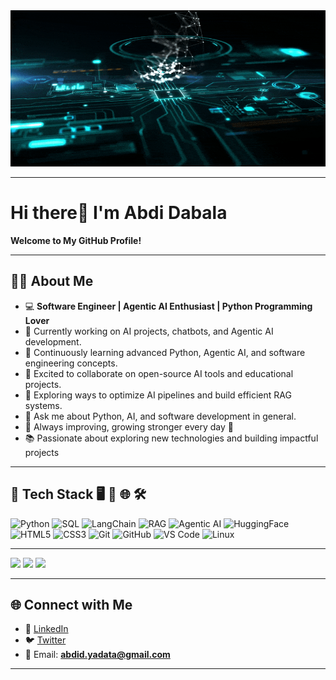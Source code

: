 <img src="assets/AI-Technology-Creation-Concept.gif" alt="AI-Technology-Creation-Concept" width="2000" height="250" />

---
# Hi there👋  I'm Abdi Dabala
**Welcome to My GitHub Profile!**

---
## 🙋‍♂️ About Me
- 💻 **Software Engineer | Agentic AI Enthusiast | Python Programming Lover**  
- 🔭 Currently working on AI projects, chatbots, and Agentic AI development.  
- 🌱 Continuously learning advanced Python, Agentic AI, and software engineering concepts.
- 👯 Excited to collaborate on open-source AI tools and educational projects.  
- 🤔 Exploring ways to optimize AI pipelines and build efficient RAG systems.  
- 💬 Ask me about Python, AI, and software development in general. 
- 💪 Always improving, growing stronger every day 🚀  
- 📚 Passionate about exploring new technologies and building impactful projects

---
## 🚀 Tech Stack 🖥️  🤖 🌐 🛠️

![Python](https://img.shields.io/badge/Python-3776AB?style=for-the-badge&logo=python&logoColor=white) ![SQL](https://img.shields.io/badge/SQL-003B57?style=for-the-badge&logo=postgresql&logoColor=white) ![LangChain](https://img.shields.io/badge/LangChain-1C3C3C?style=for-the-badge&logo=chainlink&logoColor=white) ![RAG](https://img.shields.io/badge/RAG%20(Retrieval%20Augmented%20Generation)-FF6F00?style=for-the-badge&logo=google&logoColor=white) ![Agentic AI](https://img.shields.io/badge/Agentic%20AI-000000?style=for-the-badge&logo=artstation&logoColor=white) ![HuggingFace](https://img.shields.io/badge/HuggingFace-FFD21E?style=for-the-badge&logo=huggingface&logoColor=black) ![HTML5](https://img.shields.io/badge/HTML5-E34F26?style=for-the-badge&logo=html5&logoColor=white) ![CSS3](https://img.shields.io/badge/CSS3-1572B6?style=for-the-badge&logo=css3&logoColor=white) ![Git](https://img.shields.io/badge/Git-F05032?style=for-the-badge&logo=git&logoColor=white) ![GitHub](https://img.shields.io/badge/GitHub-181717?style=for-the-badge&logo=github&logoColor=white) ![VS Code](https://img.shields.io/badge/VS%20Code-0078D4?style=for-the-badge&logo=visualstudiocode&logoColor=white) ![Linux](https://img.shields.io/badge/Linux-FCC624?style=for-the-badge&logo=linux&logoColor=black)
<!--

#### 🖥️ Programming Languages
![Python](https://img.shields.io/badge/Python-3776AB?style=for-the-badge&logo=python&logoColor=white) ![SQL](https://img.shields.io/badge/SQL-003B57?style=for-the-badge&logo=postgresql&logoColor=white) ![C++](https://img.shields.io/badge/C++-00599C?style=for-the-badge&logo=cplusplus&logoColor=white) ![Java](https://img.shields.io/badge/Java-007396?style=for-the-badge&logo=java&logoColor=white)


#### 🤖 AI & Frameworks
![LangChain](https://img.shields.io/badge/LangChain-1C3C3C?style=for-the-badge&logo=chainlink&logoColor=white) ![RAG](https://img.shields.io/badge/RAG%20(Retrieval%20Augmented%20Generation)-FF6F00?style=for-the-badge&logo=google&logoColor=white) ![Agentic AI](https://img.shields.io/badge/Agentic%20AI-000000?style=for-the-badge&logo=artstation&logoColor=white) ![HuggingFace](https://img.shields.io/badge/HuggingFace-FFD21E?style=for-the-badge&logo=huggingface&logoColor=black)

#### 🌐 Web Technologies
![HTML5](https://img.shields.io/badge/HTML5-E34F26?style=for-the-badge&logo=html5&logoColor=white) ![CSS3](https://img.shields.io/badge/CSS3-1572B6?style=for-the-badge&logo=css3&logoColor=white)


#### 🛠️ Tools & Platforms
![Git](https://img.shields.io/badge/Git-F05032?style=for-the-badge&logo=git&logoColor=white) ![GitHub](https://img.shields.io/badge/GitHub-181717?style=for-the-badge&logo=github&logoColor=white) ![VS Code](https://img.shields.io/badge/VS%20Code-0078D4?style=for-the-badge&logo=visualstudiocode&logoColor=white) ![Linux](https://img.shields.io/badge/Linux-FCC624?style=for-the-badge&logo=linux&logoColor=black)


### 📊 GitHub Stats
![Abdi's GitHub stats](https://github-readme-stats.vercel.app/api?username=abdi7d&show_icons=true&theme=tokyonight)  
 
 
 GitHub Stats
![Abdi's GitHub stats](https://github-readme-stats.vercel.app/api?username=abdi7d&show_icons=true&theme=tokyonight) ![Top Langs](https://github-readme-stats.vercel.app/api/top-langs/?username=abdi7d&layout=compact&theme=tokyonight) -->

---

<p float="left">
  <img src="https://github-readme-stats.vercel.app/api?username=abdi7d&show_icons=true&theme=tokyonight" width="300" /> <img src="https://github-readme-streak-stats.herokuapp.com/?user=abdi7d&theme=tokyonight" width="300" /> <img src="https://github-readme-stats.vercel.app/api/top-langs/?username=abdi7d&layout=compact&theme=tokyonight" width="300" />
</p>


---

## 🌐 Connect with Me
- 💼 [LinkedIn](https://www.linkedin.com/in/abdi7d/)  
- 🐦 [Twitter](https://x.com/abdi7d)  
- 📧 Email: **abdid.yadata@gmail.com**  

---

